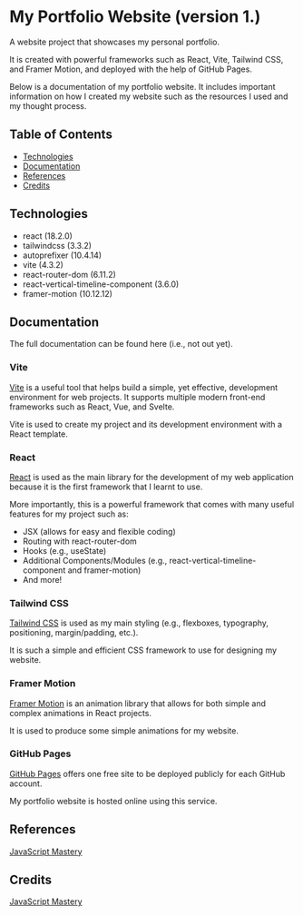 # My Portfolio Website (version 1.)

A website project that showcases my personal portfolio.

It is created with powerful frameworks such as React, Vite, Tailwind CSS, and Framer Motion, and deployed with the help of GitHub Pages.

Below is a documentation of my portfolio website. It includes important information on how I created my website such as the resources I used and my thought process.

## Table of Contents
- [Technologies](#technologies)
- [Documentation](#documentation)
- [References](#references)
- [Credits](#credits)

## Technologies
- react (18.2.0)
- tailwindcss (3.3.2)
- autoprefixer (10.4.14)
- vite (4.3.2)
- react-router-dom (6.11.2)
- react-vertical-timeline-component (3.6.0)
- framer-motion (10.12.12)

## Documentation
The full documentation can be found here (i.e., not out yet).

### Vite
[Vite](https://vitejs.dev/guide/) is a useful tool that helps build a simple, yet effective, development environment for web projects. It supports multiple modern front-end frameworks such as React, Vue, and Svelte.

Vite is used to create my project and its development environment with a React template.

### React
[React](https://react.dev/learn/) is used as the main library for the development of my web application because it is the first framework that I learnt to use.

More importantly, this is a powerful framework that comes with many useful features for my project such as:
- JSX (allows for easy and flexible coding)
- Routing with react-router-dom
- Hooks (e.g., useState)
- Additional Components/Modules (e.g., react-vertical-timeline-component and framer-motion)
- And more!

### Tailwind CSS
[Tailwind CSS](https://tailwindcss.com/docs/installation/) is used as my main styling (e.g., flexboxes, typography, positioning, margin/padding, etc.).

It is such a simple and efficient CSS framework to use for designing my website.

### Framer Motion
[Framer Motion](https://www.framer.com/motion/) is an animation library that allows for both simple and complex animations in React projects.

It is used to produce some simple animations for my website.

### GitHub Pages
[GitHub Pages](https://pages.github.com/) offers one free site to be deployed publicly for each GitHub account.

My portfolio website is hosted online using this service.

## References
[JavaScript Mastery](https://www.youtube.com/watch?v=0fYi8SGA20k)

## Credits
[JavaScript Mastery](https://www.youtube.com/watch?v=0fYi8SGA20k)
